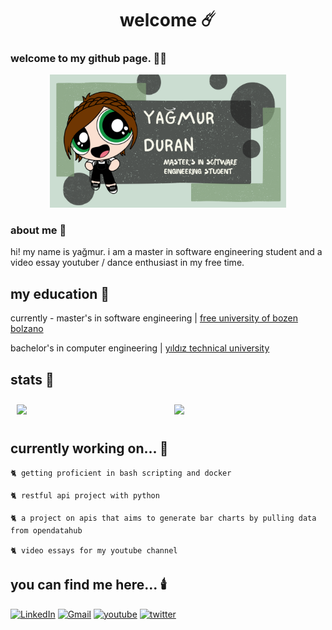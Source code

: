 <h1 align="center" height='500px'> welcome ☄️ </h1>

### welcome to my github page. 🧙‍♀️

<div align="center">
  <img src="banner.png" alt="Banner Image" width="75%">
</div>

### about me 🌙

hi! my name is yağmur. i am a master in software engineering student and a video essay youtuber / dance enthusiast in my free time.

## my education 🔮

currently - master's in software engineering | [free university of bozen bolzano](https://www.unibz.it/en/faculties/engineering/master-software-engineering/)

bachelor's in computer engineering | [yıldız technical university](http://www.bologna.yildiz.edu.tr/index.php?r=program/view&id=196&aid=3)

## stats 🧹

<div style="display: flex; flex-wrap: wrap; justify-content: center;">
  <a href="https://github.com/elifyagmurduran/github-readme-stats" style="flex: 1; margin: 10px; max-width: 400px;">
    <img style="width: 100%;" src="https://github-readme-stats.vercel.app/api?username=elifyagmurduran&show_icons=true&theme=dracula" />
  </a>
  <a href="https://github.com/elifyagmurduran/convoychat" style="flex: 1; margin: 10px; max-width: 400px;">
    <img style="width: 100%;" src="https://github-readme-stats.vercel.app/api/top-langs?username=elifyagmurduran&show_icons=true&theme=dracula&layout=compact&langs_count=8&card_width=320&hide=css,makefile,scss,less&hide_progress=true" />
  </a>
</div>

## currently working on... 🔭

    🐈 getting proficient in bash scripting and docker

    🐈 restful api project with python

    🐈 a project on apis that aims to generate bar charts by pulling data from opendatahub

    🐈 video essays for my youtube channel

## you can find me here... 🕯️

[![LinkedIn][linkedin-shield]][linkedin-url]
[![Gmail][gmail-shield]][gmail-url]
[![youtube][youtube-shield]][youtube-url]
[![twitter][twitter-shield]][twitter-url]

[linkedin-shield]: https://img.shields.io/badge/linkedin-%230077B5.svg?style=for-the-badge&logo=linkedin&logoColor=white
[linkedin-url]: https://www.linkedin.com/in/ya%C4%9Fmur-duran-645510182/
[twitter-shield]: https://img.shields.io/badge/twitter-%231DA1F2.svg?style=for-the-badge&logo=Twitter&logoColor=white
[twitter-url]: https://www.linkedin.com/in/ya%C4%9Fmur-duran-645510182/
[youtube-shield]: https://img.shields.io/badge/YouTube-%23FF0000.svg?style=for-the-badge&logo=YouTube&logoColor=white
[youtube-url]: https://www.youtube.com/@CaptainRainofthe7Seas
[gmail-shield]: https://img.shields.io/badge/Gmail-D14836?style=for-the-badge&logo=gmail&logoColor=white
[gmail-url]: mailto:elifyagmurduran@gmail.com?
